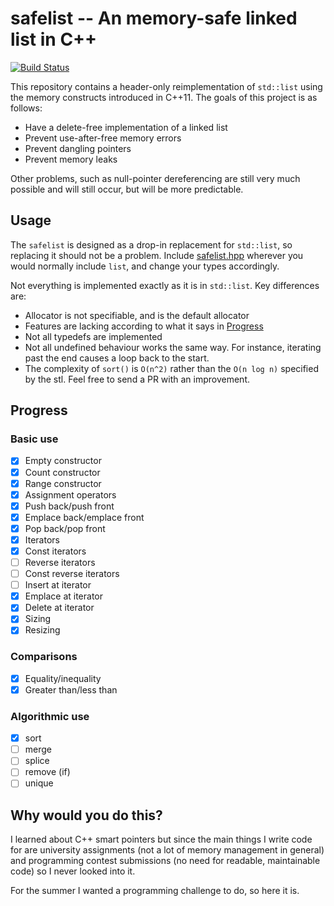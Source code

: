 # safelist -- An memory-safe linked list in C++

[![Build Status](https://travis-ci.org/bertptrs/safelist.svg?branch=master)](https://travis-ci.org/bertptrs/safelist)

This repository contains a header-only reimplementation of `std::list`
using the memory constructs introduced in C++11. The goals of this
project is as follows:

- Have a delete-free implementation of a linked list
- Prevent use-after-free memory errors
- Prevent dangling pointers
- Prevent memory leaks

Other problems, such as null-pointer dereferencing are still very much
possible and will still occur, but will be more predictable.

## Usage

The `safelist` is designed as a drop-in replacement for `std::list`, so
replacing it should not be a problem. Include [safelist.hpp](safelist.hpp)
wherever you would normally include `list`, and change your types
accordingly.

Not everything is implemented exactly as it is in `std::list`. Key
differences are:

- Allocator is not specifiable, and is the default allocator
- Features are lacking according to what it says in
  [Progress](#progress)
- Not all typedefs are implemented
- Not all undefined behaviour works the same way. For instance,
  iterating past the end causes a loop back to the start.
- The complexity of `sort()` is `O(n^2)` rather than the `O(n log n)`
  specified by the stl. Feel free to send a PR with an improvement.

## Progress

### Basic use

- [x] Empty constructor
- [x] Count constructor
- [x] Range constructor
- [x] Assignment operators
- [x] Push back/push front
- [x] Emplace back/emplace front
- [x] Pop back/pop front
- [x] Iterators
- [x] Const iterators
- [ ] Reverse iterators
- [ ] Const reverse iterators
- [ ] Insert at iterator
- [x] Emplace at iterator
- [x] Delete at iterator
- [x] Sizing
- [x] Resizing

### Comparisons

- [x] Equality/inequality
- [x] Greater than/less than

### Algorithmic use

- [x] sort
- [ ] merge
- [ ] splice
- [ ] remove (if)
- [ ] unique

## Why would you do this?

I learned about C++ smart pointers but since the main things I write
code for are university assignments (not a lot of memory management in
general) and programming contest submissions (no need for readable,
maintainable code) so I never looked into it.

For the summer I wanted a programming challenge to do, so here it is.
